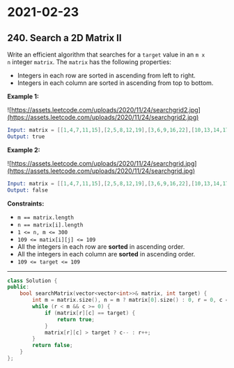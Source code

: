 # 2021-02-23

## 240. Search a 2D Matrix II

Write an efficient algorithm that searches for a `target` value in an `m x n` integer `matrix`. The `matrix` has the following properties:

- Integers in each row are sorted in ascending from left to right.
- Integers in each column are sorted in ascending from top to bottom.

**Example 1:**

![https://assets.leetcode.com/uploads/2020/11/24/searchgrid2.jpg](https://assets.leetcode.com/uploads/2020/11/24/searchgrid2.jpg)

```s
Input: matrix = [[1,4,7,11,15],[2,5,8,12,19],[3,6,9,16,22],[10,13,14,17,24],[18,21,23,26,30]], target = 5
Output: true
```

**Example 2:**

![https://assets.leetcode.com/uploads/2020/11/24/searchgrid.jpg](https://assets.leetcode.com/uploads/2020/11/24/searchgrid.jpg)

```s
Input: matrix = [[1,4,7,11,15],[2,5,8,12,19],[3,6,9,16,22],[10,13,14,17,24],[18,21,23,26,30]], target = 20
Output: false
```

**Constraints:**

- `m == matrix.length`
- `n == matrix[i].length`
- `1 <= n, m <= 300`
- `109 <= matix[i][j] <= 109`
- All the integers in each row are **sorted** in ascending order.
- All the integers in each column are **sorted** in ascending order.
- `109 <= target <= 109`

---

```c++
class Solution {
public:
    bool searchMatrix(vector<vector<int>>& matrix, int target) {
        int m = matrix.size(), n = m ? matrix[0].size() : 0, r = 0, c = n - 1;
        while (r < m && c >= 0) {
            if (matrix[r][c] == target) {
                return true;
            }
            matrix[r][c] > target ? c-- : r++;
        }
        return false;
    }
};
```
